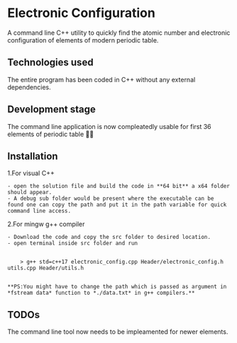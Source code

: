 ﻿# Electronic Configuration

A command line C++ utility to quickly find the atomic number and electronic configuration of elements of modern periodic table.

## Technologies used

The entire program has been coded in C++ without any external dependencies.

## Development stage

The command line application is now compleatedly usable for first 36 elements of periodic table 🎉✨

## Installation 

1.For visual C++  

	- open the solution file and build the code in **64 bit** a x64 folder should appear.  
	- A debug sub folder would be present where the executable can be found one can copy the path and put it in the path variable for quick command line access.  


2.For mingw g++ compiler  

	- Download the code and copy the src folder to desired location.  
	- open terminal inside src folder and run    
		
	
		> g++ std=c++17 electronic_config.cpp Header/electronic_config.h utils.cpp Header/utils.h  


	**PS:You might have to change the path which is passed as argument in *fstream data* function to *./data.txt* in g++ compilers.**  

## TODOs

The command line tool now needs to be impleamented for newer elements.